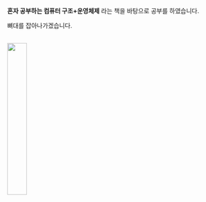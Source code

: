 
 **혼자 공부하는 컴퓨터 구조+운영체제** 라는 책을 바탕으로 공부를 하였습니다. 
 
 뼈대를 잡아나가겠습니다.
 
 <br/>

<img src="https://e-book.ssu.ac.kr/DRMContent/ebook/4801162243092/L4801162243092.jpg" width="30%" height="30%"/>
